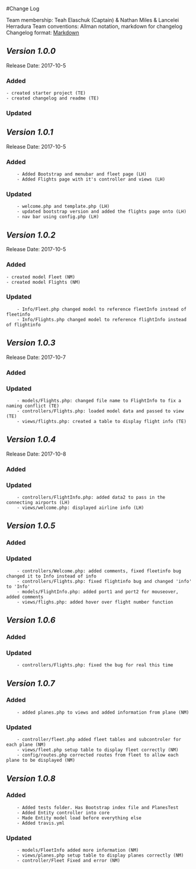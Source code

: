 #Change Log

Team membership:  Teah Elaschuk (Captain) &  Nathan Miles & Lancelei Herradura
Team conventions: Allman notation, markdown for changelog
Changelog format: [Markdown](https://github.com/adam-p/markdown-here/wiki/Markdown-Cheatsheet)

## *Version 1.0.0*
Release Date: 2017-10-5

### Added
	- created starter project (TE)
	- created changelog and readme (TE)
### Updated 

## *Version 1.0.1*
Release Date: 2017-10-5
### Added
        - Added Bootstrap and menubar and fleet page (LH)
        - Added Flights page with it's controller and views (LH)
### Updated 
        - welcome.php and template.php (LH)
        - updated bootstrap version and added the flights page onto (LH)
        - nav bar using config.php (LH)

## *Version 1.0.2*
Release Date: 2017-10-5

### Added
	- created model Fleet (NM)
	- created model Flights (NM)
### Updated 
        - Info/Fleet.php changed model to reference fleetInfo instead of fleetinfo
        - Info/Flights.php changed model to reference flightInfo instead of flightinfo


## *Version 1.0.3*
Release Date: 2017-10-7

### Added

### Updated
        - models/Flights.php: changed file name to FlightInfo to fix a naming conflict (TE)
        - controllers/Flights.php: loaded model data and passed to view (TE)
        - views/flights.php: created a table to display flight info (TE)

## *Version 1.0.4*
Release Date: 2017-10-8
### Added

### Updated
        - controllers/FlightInfo.php: added data2 to pass in the connecting airports (LH)
        - views/welcome.php: displayed airline info (LH)

## *Version 1.0.5*
### Added
        
### Updated
        - controllers/Welcome.php: added comments, fixed fleetinfo bug changed it to Info instead of info
        - controllers/Flights.php: fixed flightinfo bug and changed 'info' to 'Info'
        - models/FlightInfo.php: added port1 and port2 for mouseover, added comments
        - views/flighs.php: added hover over flight number function

## *Version 1.0.6*
### Added
        
### Updated
        - controllers/Flights.php: fixed the bug for real this time


## *Version 1.0.7*
### Added
        - added planes.php to views and added information from plane (NM)
### Updated
        - controller/fleet.php added fleet tables and subcontroler for each plane (NM)
        - views/fleet.php setup table to display fleet correctly (NM)
        - config/routes.php corrected routes from fleet to allow each plane to be displayed (NM)
        
## *Version 1.0.8*
### Added
        - Added tests folder. Has Bootstrap index file and PlanesTest
        - Added Entity controller into core
        - Made Entity model load before everything else
        - Added travis.yml
        
### Updated
        - models/FleetInfo added more information (NM)
        - views/planes.php setup table to display planes correctly (NM)
        - controller/Fleet Fixed and error (NM)
      